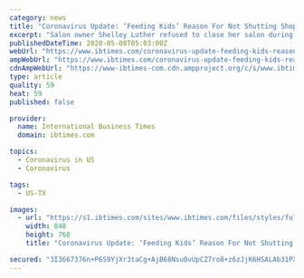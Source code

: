 ```yaml
---
category: news
title: "Coronavirus Update: ‘Feeding Kids’ Reason For Not Shutting Shop During Lockdown, Says Texas Salon Owner"
excerpt: "Salon owner Shelley Luther refused to close her salon during Texas lockdown and was sentenced to seven days in jail."
publishedDateTime: 2020-05-08T05:03:00Z
webUrl: "https://www.ibtimes.com/coronavirus-update-feeding-kids-reason-not-shutting-shop-during-lockdown-says-texas-2972566"
ampWebUrl: "https://www.ibtimes.com/coronavirus-update-feeding-kids-reason-not-shutting-shop-during-lockdown-says-texas-2972566?amp=1"
cdnAmpWebUrl: "https://www-ibtimes-com.cdn.ampproject.org/c/s/www.ibtimes.com/coronavirus-update-feeding-kids-reason-not-shutting-shop-during-lockdown-says-texas-2972566?amp=1"
type: article
quality: 59
heat: 59
published: false

provider:
  name: International Business Times
  domain: ibtimes.com

topics:
  - Coronavirus in US
  - Coronavirus

tags:
  - US-TX

images:
  - url: "https://s1.ibtimes.com/sites/www.ibtimes.com/files/styles/full/public/2020/05/04/hair-salons-have-been-allowed-to-reopen-in.jpg"
    width: 848
    height: 768
    title: "Coronavirus Update: ‘Feeding Kids’ Reason For Not Shutting Shop During Lockdown, Says Texas Salon Owner"

secured: "3I3667376n+P6S9YjXr3taCg+AjB68Nsu0vUpCZ7ro8+z6zJjK6HSALAb31PXqcVWPph0zM7MxxURH77N7kd0J6aXMX7Vjc56iFEQow31taVy1TVBS/W8V6Bgj4mDqXpzP5olmJQG7XmU6+RkWW8CZq33kqt/ksSBFVHGBmpgWnu6RVE05Qcsfik8Aycn87Z5fxDRJwpAcuhbrdPNLqDuKrZZKKFYQYGuQgepkGa1Ym1A0QmTbchk8dbqIBf2ttnl6lbwbd8v1frIVpuhS3bCPoRKp7wa6ca60COmpJN+VLtPY05tNRana/mZEKcJTDK673PdbNYqAOLvibrDRlUNtoVEqgZH7rV4QBNUNrsbZptFtZIg2G6HZd4KYzrmq8xitsCVablgu6+nsvPtrrEFD6++J0Tg2weq815NzNBppoj8xGvQBDKC5wVusZNdwqfcofCvmHAFdzmEPQpNsPA3IuES2qOf75SLYcZVPCuJqQ=;Dskj5jr5MPJBAYGEkqKS8g=="
---
```


